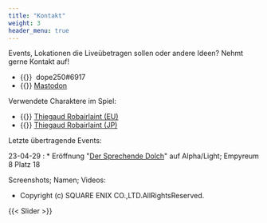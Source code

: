 ```yaml
---
title: "Kontakt"
weight: 3
header_menu: true
---
```


Events, Lokationen die Liveübetragen sollen oder andere Ideen? Nehmt gerne Kontakt auf!

* {{<icon class="fa fa-discord-alt">}}&nbsp; dope250#6917
* {{<icon class="fa fa-mastodon">}}&nbsp;[Mastodon](https://ffxiv-mastodon.com/@dope250)

Verwendete Charaktere im Spiel:

* {{<icon class="fa fa-address-card">}}&nbsp;[Thiegaud Robairlaint (EU)](https://eu.finalfantasyxiv.com/lodestone/character/47255426/)
* {{<icon class="fa fa-address-card">}}&nbsp;[Thiegaud Robairlaint (JP)](https://jp.finalfantasyxiv.com/lodestone/character/48022331/)

Letzte übertragende Events:

23-04-29
: * Eröffnung "[Der Sprechende Dolch](https://dersprechendedolch.carrd.co/)" auf Alpha/Light; Empyreum 8 Platz 18

Screenshots; Namen; Videos: 

* Copyright (c) SQUARE ENIX CO.,LTD.AllRightsReserved. 

{{< Slider >}}
